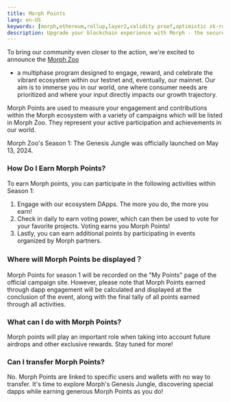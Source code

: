 ```yaml
---
title: Morph Points
lang: en-US
keywords: [morph,ethereum,rollup,layer2,validity proof,optimistic zk-rollup]
description: Upgrade your blockchain experience with Morph - the secure decentralized, cost0efficient, and high-performing optimistic zk-rollup solution. Try it now!
---
```


To bring our community even closer to the action, we're excited to announce the [Morph Zoo](https://www.morphl2.io/points/)

 - a multiphase program designed to engage, reward, and celebrate the vibrant ecosystem within our testnet and, eventually, our mainnet. Our aim is to immerse you in our world, one where consumer needs are prioritized and where your input directly impacts our growth trajectory.

Morph Points are used to measure your engagement and contributions within the Morph ecosystem with a variety of campaigns which will be listed in Morph Zoo. They represent your active participation and achievements in our world.

Morph Zoo's Season 1: The Genesis Jungle was officially launched on May 13, 2024.

### How Do I Earn Morph Points?

To earn Morph points, you can participate in the following activities within Season 1:
1. Engage with our ecosystem DApps. The more you do, the more you earn!
2. Check in daily to earn voting power, which can then be used to vote for your favorite projects. Voting earns you Morph Points!
3. Lastly, you can earn additional points by participating in events organized by Morph partners.

### Where will Morph Points be displayed？

Morph Points for season 1 will be recorded on the "My Points" page of the official campaign site. However, please note that Morph Points earned through dapp engagement will be calculated and displayed at the conclusion of the event, along with the final tally of all points earned through all activities. 

### What can I do with Morph Points?

Morph points will play an important role when taking into account future airdrops and other exclusive rewards. Stay tuned for more!

### Can I transfer Morph Points?

No. Morph Points are linked to specific users and wallets with no way to transfer.
It's time to explore Morph's Genesis Jungle, discovering special dapps while earning generous Morph Points as you do!
